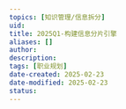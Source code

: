```yaml
---
topics: [知识管理/信息拆分]
uid: 
title: 2025Q1-构建信息分片引擎
aliases: []
author: 
description: 
tags: [职业规划]
date-created: 2025-02-23
date-modified: 2025-02-23
status: 
---
```

